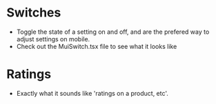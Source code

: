 # Switches

- Toggle the state of a setting on and off, and are the prefered way to adjust settings on mobile.
- Check out the MuiSwitch.tsx file to see what it looks like

# Ratings

- Exactly what it sounds like 'ratings on a product, etc'.
